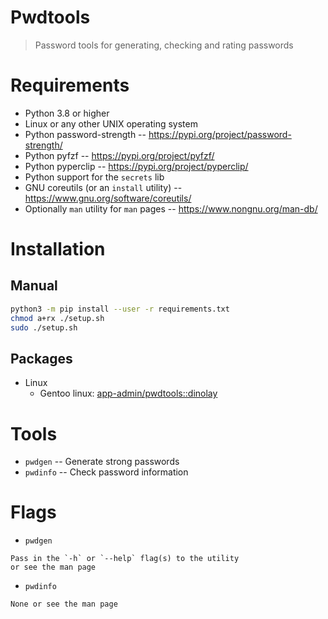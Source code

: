 # Pwdtools

> Password tools for generating, checking and rating passwords

# Requirements

- Python 3.8 or higher
- Linux or any other UNIX operating system
- Python password-strength -- https://pypi.org/project/password-strength/
- Python pyfzf -- https://pypi.org/project/pyfzf/
- Python pyperclip -- https://pypi.org/project/pyperclip/
- Python support for the `secrets` lib
- GNU coreutils (or an `install` utility) -- https://www.gnu.org/software/coreutils/
- Optionally `man` utility for `man` pages -- https://www.nongnu.org/man-db/

# Installation

## Manual

```bash
python3 -m pip install --user -r requirements.txt
chmod a+rx ./setup.sh
sudo ./setup.sh
```

## Packages

- Linux
  - Gentoo linux: [app-admin/pwdtools::dinolay](https://ari-web.xyz/gentooatom/app-admin/pwdtools)

# Tools

- `pwdgen` -- Generate strong passwords
- `pwdinfo` -- Check password information

# Flags

- `pwdgen`

```
Pass in the `-h` or `--help` flag(s) to the utility
or see the man page
```

- `pwdinfo`

```
None or see the man page
```
